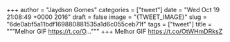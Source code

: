 
+++
author = "Jaydson Gomes"
categories = ["tweet"]
date = "Wed Oct 19 21:08:49 +0000 2016"
draft = false
image = "{TWEET_IMAGE}"
slug = "6de0abf5a11bdf169880881535a1d6c055ceb71f"
tags = ["tweet"]
title = """Melhor GIF https://t.co/O..."""
+++
Melhor GIF https://t.co/OtWHmDRksZ
